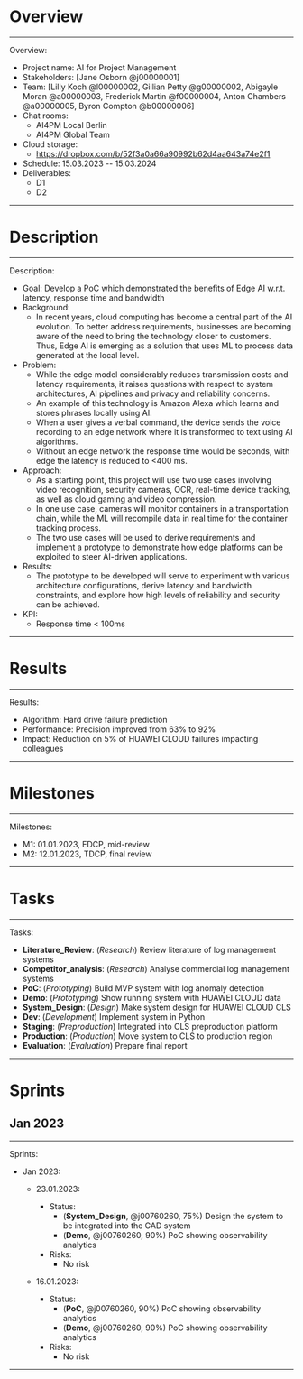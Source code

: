# Overview

---
Overview:
- Project name: AI for Project Management 
- Stakeholders: [Jane Osborn @j00000001]
- Team: [Lilly Koch @l00000002, Gillian Petty @g00000002, Abigayle Moran @a00000003, Frederick Martin @f00000004, Anton Chambers @a00000005, Byron Compton @b00000006]
- Chat rooms:
  - AI4PM Local Berlin 
  - AI4PM Global Team
- Cloud storage:
  - https://dropbox.com/b/52f3a0a66a90992b62d4aa643a74e2f1
- Schedule: 15.03.2023 -- 15.03.2024
- Deliverables:
  - D1
  - D2
---

# Description

---
Description:
- Goal: Develop a PoC which demonstrated the benefits of Edge AI w.r.t. latency, response time and bandwidth
- Background:
  - In recent years, cloud computing has become a central part of the AI evolution. To better address requirements, businesses are becoming aware of the need to bring the technology closer to customers. Thus, Edge AI is emerging as a solution that uses ML to process data generated at the local level. 
- Problem:
  - While the edge model considerably reduces transmission costs and latency requirements, it raises questions with respect to system architectures, AI pipelines and privacy and reliability concerns. 
  - An example of this technology is Amazon Alexa which learns and stores phrases locally using AI.
  - When a user gives a verbal command, the device sends the voice recording to an edge network where it is transformed to text using AI algorithms. 
  - Without an edge network the response time would be seconds, with edge the latency is reduced to <400 ms. 
- Approach:
  - As a starting point, this project will use two use cases involving video recognition, security cameras, OCR, real-time device tracking, as well as cloud gaming and video compression.
  - In one use case, cameras will monitor containers in a transportation chain, while the ML will recompile data in real time for the container tracking process.
  - The two use cases will be used to derive requirements and implement a prototype to demonstrate how edge platforms can be exploited to steer AI-driven applications. 
- Results:
  - The prototype to be developed will serve to experiment with various architecture configurations, derive latency and bandwidth constraints, and explore how high levels of reliability and security can be achieved.
- KPI:
  - Response time < 100ms
---

# Results

---
Results:
- Algorithm: Hard drive failure prediction
- Performance: Precision improved from 63% to 92%  
- Impact: Reduction on 5% of HUAWEI CLOUD failures impacting colleagues

---

# Milestones

---
Milestones:
- M1: 01.01.2023, EDCP, mid-review 
- M2: 12.01.2023, TDCP, final review
---

# Tasks

---
Tasks:
- __Literature_Review__: (_Research_) Review literature of log management systems
- __Competitor_analysis__: (_Research_) Analyse commercial log management systems
- __PoC__: (_Prototyping_) Build MVP system with log anomaly detection
- __Demo__: (_Prototyping_) Show running system with HUAWEI CLOUD data
- __System_Design__: (_Design_) Make system design for HUAWEI CLOUD CLS
- __Dev__: (_Development_) Implement system in Python
- __Staging__: (_Preproduction_) Integrated into CLS preproduction platform
- __Production__: (_Production_) Move system to CLS to production region
- __Evaluation__: (_Evaluation_) Prepare final report
---

# Sprints
## Jan 2023

---
Sprints:
- Jan 2023:
  - 23.01.2023:
      - Status:
        - (__System_Design__, @j00760260, 75%) Design the system to be integrated into the CAD system
        - (__Demo__, @j00760260, 90%) PoC showing observability analytics
      - Risks:
        - No risk
 
  - 16.01.2023:
    - Status:
         - (__PoC__, @j00760260, 90%) PoC showing observability analytics
         - (__Demo__, @j00760260, 90%) PoC showing observability analytics
    - Risks: 
        - No risk
---
